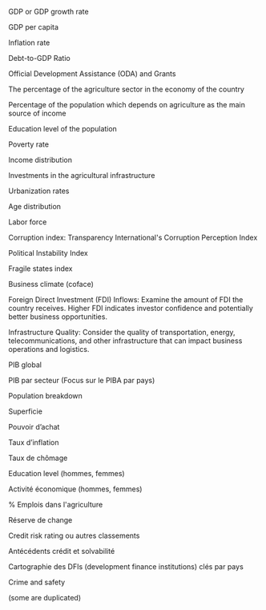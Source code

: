 GDP or GDP growth rate

GDP per capita

Inflation rate

Debt-to-GDP Ratio

Official Development Assistance (ODA) and Grants

The percentage of the agriculture sector in the economy of the country

Percentage of the population which depends on agriculture as the main source of income

Education level of the population

Poverty rate

Income distribution

Investments in the agricultural infrastructure

Urbanization rates

Age distribution

Labor force

Corruption index: Transparency International's Corruption Perception Index

Political Instability Index

Fragile states index

Business climate (coface)

Foreign Direct Investment (FDI) Inflows: Examine the amount of FDI the country receives. Higher FDI indicates investor confidence and potentially better business opportunities.

Infrastructure Quality: Consider the quality of transportation, energy, telecommunications, and other infrastructure that can impact business operations and logistics.

PIB global

PIB par secteur (Focus sur le PIBA par pays)

Population breakdown

Superficie

Pouvoir d’achat

Taux d’inflation

Taux de chômage

Education level (hommes, femmes)

Activité économique (hommes, femmes)

% Emplois dans l'agriculture

Réserve de change

Credit risk rating ou autres classements

Antécédents crédit et solvabilité

Cartographie des DFIs (development finance institutions) clés par pays

Crime and safety

(some are duplicated)